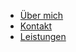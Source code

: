 <ul>
<li> <a href="ueber_mich.html">Über mich</a> </li>
<li> <a href="kontakt.html">Kontakt</a> </li>
<li> <a href="leistungen.html">Leistungen</a> </li>
</ul>
